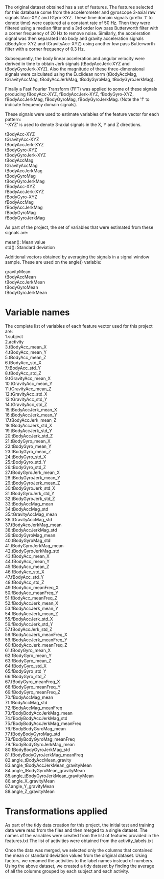 The original dataset obtained has a set of features.
The features selected for this database come from the accelerometer and gyroscope 3-axial raw signals tAcc-XYZ and tGyro-XYZ. 
These time domain signals (prefix 't' to denote time) were captured at a constant rate of 50 Hz. 
Then they were filtered using a median filter and a 3rd order low pass Butterworth filter with a corner frequency of 20 Hz to remove noise. Similarly, the acceleration signal was then separated into body and gravity acceleration signals (tBodyAcc-XYZ and tGravityAcc-XYZ) using another low pass Butterworth filter with a corner frequency of 0.3 Hz. 

Subsequently, the body linear acceleration and angular velocity were derived in time to obtain Jerk signals (tBodyAccJerk-XYZ and tBodyGyroJerk-XYZ). Also the magnitude of these three-dimensional signals were calculated using the Euclidean norm (tBodyAccMag, tGravityAccMag, tBodyAccJerkMag, tBodyGyroMag, tBodyGyroJerkMag). 

Finally a Fast Fourier Transform (FFT) was applied to some of these signals producing fBodyAcc-XYZ, fBodyAccJerk-XYZ, fBodyGyro-XYZ, fBodyAccJerkMag, fBodyGyroMag, fBodyGyroJerkMag. (Note the 'f' to indicate frequency domain signals). 

These signals were used to estimate variables of the feature vector for each pattern:  
'-XYZ' is used to denote 3-axial signals in the X, Y and Z directions.

tBodyAcc-XYZ<br/>
tGravityAcc-XYZ<br/>
tBodyAccJerk-XYZ<br/>
tBodyGyro-XYZ<br/>
tBodyGyroJerk-XYZ<br/>
tBodyAccMag<br/>
tGravityAccMag<br/>
tBodyAccJerkMag<br/>
tBodyGyroMag<br/>
tBodyGyroJerkMag<br/>
fBodyAcc-XYZ<br/>
fBodyAccJerk-XYZ<br/>
fBodyGyro-XYZ<br/>
fBodyAccMag<br/>
fBodyAccJerkMag<br/>
fBodyGyroMag<br/>
fBodyGyroJerkMag

As part of the project, the set of variables that were estimated from these signals are: 

mean(): Mean value<br/>
std(): Standard deviation

Additional vectors obtained by averaging the signals in a signal window sample. These are used on the angle() variable:

gravityMean<br/>
tBodyAccMean<br/>
tBodyAccJerkMean<br/>
tBodyGyroMean<br/>
tBodyGyroJerkMean<br/>

# Variable names

The complete list of variables of each feature vector used for this project are:<br/>
1.subject<br/>
2.activity<br/>
3.tBodyAcc_mean_X<br/>
4.tBodyAcc_mean_Y<br/>
5.tBodyAcc_mean_Z<br/>
6.tBodyAcc_std_X<br/>
7.tBodyAcc_std_Y<br/>
8.tBodyAcc_std_Z<br/>
9.tGravityAcc_mean_X<br/>
10.tGravityAcc_mean_Y<br/>
11.tGravityAcc_mean_Z<br/>
12.tGravityAcc_std_X<br/>
13.tGravityAcc_std_Y<br/>
14.tGravityAcc_std_Z<br/>
15.tBodyAccJerk_mean_X<br/>
16.tBodyAccJerk_mean_Y<br/>
17.tBodyAccJerk_mean_Z<br/>
18.tBodyAccJerk_std_X<br/>
19.tBodyAccJerk_std_Y<br/>
20.tBodyAccJerk_std_Z<br/>
21.tBodyGyro_mean_X<br/>
22.tBodyGyro_mean_Y<br/>
23.tBodyGyro_mean_Z<br/>
24.tBodyGyro_std_X<br/>
25.tBodyGyro_std_Y<br/>
26.tBodyGyro_std_Z<br/>
27.tBodyGyroJerk_mean_X<br/>
28.tBodyGyroJerk_mean_Y<br/>
29.tBodyGyroJerk_mean_Z<br/>
30.tBodyGyroJerk_std_X<br/>
31.tBodyGyroJerk_std_Y<br/>
32.tBodyGyroJerk_std_Z<br/>
33.tBodyAccMag_mean<br/>
34.tBodyAccMag_std<br/>
35.tGravityAccMag_mean<br/>
36.tGravityAccMag_std<br/>
37.tBodyAccJerkMag_mean<br/>
38.tBodyAccJerkMag_std<br/>
39.tBodyGyroMag_mean<br/>
40.tBodyGyroMag_std<br/>
41.tBodyGyroJerkMag_mean<br/>
42.tBodyGyroJerkMag_std<br/>
43.fBodyAcc_mean_X<br/>
44.fBodyAcc_mean_Y<br/>
45.fBodyAcc_mean_Z<br/>
46.fBodyAcc_std_X<br/>
47.fBodyAcc_std_Y<br/>
48.fBodyAcc_std_Z<br/>
49.fBodyAcc_meanFreq_X<br/>
50.fBodyAcc_meanFreq_Y<br/>
51.fBodyAcc_meanFreq_Z<br/>
52.fBodyAccJerk_mean_X<br/>
53.fBodyAccJerk_mean_Y<br/>
54.fBodyAccJerk_mean_Z<br/>
55.fBodyAccJerk_std_X<br/>
56.fBodyAccJerk_std_Y<br/>
57.fBodyAccJerk_std_Z<br/>
58.fBodyAccJerk_meanFreq_X<br/>
59.fBodyAccJerk_meanFreq_Y<br/>
60.fBodyAccJerk_meanFreq_Z<br/>
61.fBodyGyro_mean_X<br/>
62.fBodyGyro_mean_Y<br/>
63.fBodyGyro_mean_Z<br/>
64.fBodyGyro_std_X<br/>
65.fBodyGyro_std_Y<br/>
66.fBodyGyro_std_Z<br/>
67.fBodyGyro_meanFreq_X<br/>
68.fBodyGyro_meanFreq_Y<br/>
69.fBodyGyro_meanFreq_Z<br/>
70.fBodyAccMag_mean<br/>
71.fBodyAccMag_std<br/>
72.fBodyAccMag_meanFreq<br/>
73.fBodyBodyAccJerkMag_mean<br/>
74.fBodyBodyAccJerkMag_std<br/>
75.fBodyBodyAccJerkMag_meanFreq<br/>
76.fBodyBodyGyroMag_mean<br/>
77.fBodyBodyGyroMag_std<br/>
78.fBodyBodyGyroMag_meanFreq<br/>
79.fBodyBodyGyroJerkMag_mean<br/>
80.fBodyBodyGyroJerkMag_std<br/>
81.fBodyBodyGyroJerkMag_meanFreq<br/>
82.angle_tBodyAccMean_gravity<br/>
83.angle_tBodyAccJerkMean_gravityMean<br/>
84.angle_tBodyGyroMean_gravityMean<br/>
85.angle_tBodyGyroJerkMean_gravityMean<br/>
86.angle_X_gravityMean<br/>
87.angle_Y_gravityMean<br/>
88.angle_Z_gravityMean<br/>


# Transformations applied

As part of the tidy data creation for this project, the initial test and training data were read from the files and then merged to a single dataset.
The names of the variables were created from the list of features provided in the features.txt
The list of activities were obtained from the activity_labels.txt

Once the data was merged, we selected only the columns that contained the mean or standard deviation values from the original dataset.
Using factors, we renamed the activities to the label names instead of numbers.
Using the above dataset, we created a tidy dataset by finding the average of all the columns grouped by each subject and each activity.
